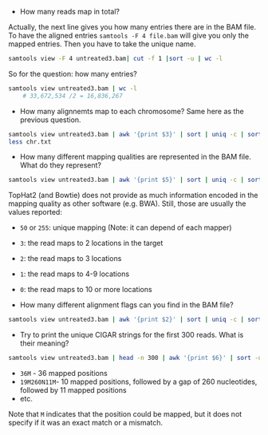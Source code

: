 * How many reads map in total? 

Actually, the next line gives you how many entries there are in the BAM file.
To have the aligned entries  `samtools -F 4 file.bam` will give you only the mapped entries. Then you have to take the unique name.

```bash
samtools view -F 4 untreated3.bam| cut -f 1 |sort -u | wc -l
```

So for the question: how many entries? 
```bash
samtools view untreated3.bam | wc -l
	# 33,672,534 /2 = 16,836,267
```

* How many alignnemts map to each chromosome? Same here as the previous question.
```bash
samtools view untreated3.bam | awk '{print $3}' | sort | uniq -c | sort -nr > chr.txt
less chr.txt
```


* How many different mapping qualities are represented in the BAM file. What do they represent?
```bash
samtools view untreated3.bam | awk '{print $5}' | sort | uniq -c | sort -nr
```

  TopHat2 (and Bowtie) does not provide as much information encoded in the mapping quality as other software (e.g. BWA). Still, those are usually the values reported:
  * `50` or `255`: unique mapping (Note: it can depend of each mapper)
  * `3`: the read maps to 2 locations in the target
  * `2`: the read maps to 3 locations
  * `1`: the read maps to 4-9 locations
  * `0`: the read maps to 10 or more locations
  
* How many different alignment flags can you find in the BAM file?
```bash
samtools view untreated3.bam | awk '{print $2}' | sort | uniq -c | sort -nr
```

* Try to print the unique CIGAR strings for the first 300 reads. What is their meaning?
```bash
samtools view untreated3.bam | head -n 300 | awk '{print $6}' | sort -u
```
  * `36M` - 36 mapped positions
  * `19M260N11M`- 10 mapped positions, followed by a gap of 260 nucleotides, followed by 11 mapped positions
  * etc.


Note that `M` indicates that the position could be mapped, but it does not specify if it was an exact match or a mismatch.

